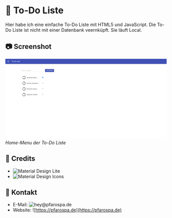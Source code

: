 # 📝 To-Do Liste

Hier habe ich eine einfache To-Do Liste mit HTML5 und JavaScript. Die To-Do Liste ist nicht mit einer Datenbank veernküpft. Sie läuft Local. 

## 📷 Screenshot

![Screenshot 1](screenshots/screenshot1.png)
*Home-Menu der To-Do Liste*


## 📃 Credits

- ![Material Design Lite](https://getmdl.io/)
- ![Material Design Icons](https://fonts.google.com/icons)


## 👤 Kontakt

- E-Mail: ![hey@pfarospa.de](https://mailto:hey@pfarospa.de)
- Website: ![https://pfarospa.de](https://pfarospa.de)
